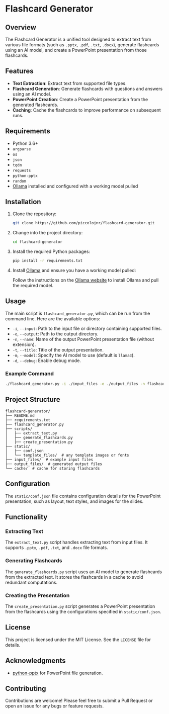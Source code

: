 # Flashcard Generator

## Overview

The Flashcard Generator is a unified tool designed to extract text from various file formats (such as `.pptx`, `.pdf`, `.txt`, `.docx`), generate flashcards using an AI model, and create a PowerPoint presentation from those flashcards.

## Features

- **Text Extraction**: Extract text from supported file types.
- **Flashcard Generation**: Generate flashcards with questions and answers using an AI model.
- **PowerPoint Creation**: Create a PowerPoint presentation from the generated flashcards.
- **Caching**: Cache the flashcards to improve performance on subsequent runs.

## Requirements

- Python 3.6+
- `argparse`
- `os`
- `json`
- `tqdm`
- `requests`
- `python-pptx`
- `random`
- [Ollama](https://ollama.com/) installed and configured with a working model pulled

## Installation

1. Clone the repository:

   ```sh
   git clone https://github.com/piccolojnr/flashcard-generator.git
   ```

2. Change into the project directory:

   ```sh
   cd flashcard-generator
   ```

3. Install the required Python packages:

   ```sh
   pip install -r requirements.txt
   ```
4. Install [Ollama](https://ollama.com/) and ensure you have a working model pulled:

   Follow the instructions on the [Ollama website](https://ollama.com/docs/installation) to install Ollama and pull the required model.

## Usage

The main script is `flashcard_generator.py`, which can be run from the command line. Here are the available options:

- `-i`, `--input`: Path to the input file or directory containing supported files.
- `-o`, `--output`: Path to the output directory.
- `-n`, `--name`: Name of the output PowerPoint presentation file (without extension).
- `-t`, `--title`: Title of the output presentation.
- `-m`, `--model`: Specify the AI model to use (default is `llama3`).
- `-d`, `--debug`: Enable debug mode.

### Example Command

```sh
./flashcard_generator.py -i ./input_files -o ./output_files -n flashcards_presentation -t "My Flashcards" -m llama3 -d
```

## Project Structure

```
flashcard-generator/
├── README.md
├── requirements.txt
├── flashcard_generator.py
├── scripts/
│   ├── extract_text.py
│   ├── generate_flashcards.py
│   ├── create_presentation.py
├── static/
│   ├── conf.json
│   └── template_files/  # any template images or fonts
├── input_files/  # example input files
├── output_files/  # generated output files
└── cache/  # cache for storing flashcards
```

## Configuration

The `static/conf.json` file contains configuration details for the PowerPoint presentation, such as layout, text styles, and images for the slides.

## Functionality

### Extracting Text

The `extract_text.py` script handles extracting text from input files. It supports `.pptx`, `.pdf`, `.txt`, and `.docx` file formats.

### Generating Flashcards

The `generate_flashcards.py` script uses an AI model to generate flashcards from the extracted text. It stores the flashcards in a cache to avoid redundant computations.

### Creating the Presentation

The `create_presentation.py` script generates a PowerPoint presentation from the flashcards using the configurations specified in `static/conf.json`.

## License

This project is licensed under the MIT License. See the `LICENSE` file for details.

## Acknowledgments

- [python-pptx](https://github.com/scanny/python-pptx) for PowerPoint file generation.

## Contributing

Contributions are welcome! Please feel free to submit a Pull Request or open an issue for any bugs or feature requests.
